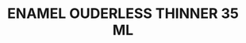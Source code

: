 ---
layout: product
title: "ENAMEL OUDERLESS THINNER 35 ML"
price: "500" 
desc: "Bezmirisni emajl razređivač"
img_path: "/assets/img/A.MIG-2018.jpg"
brand: "AMMO"
available: true
special_offer: false
new: false
soon: false
cat: "070000"
subcat: "070100"
subsubcat: "070105"
sifra: "A.MIG-2018"
popular: false
---